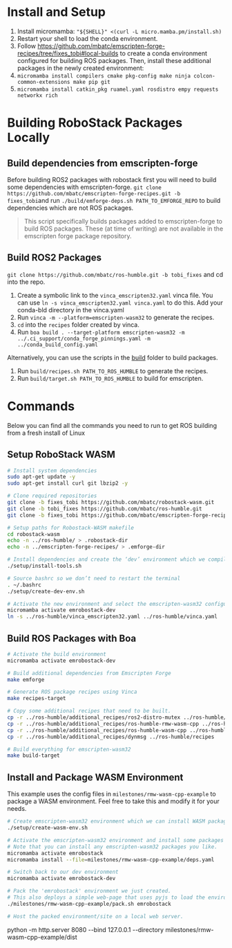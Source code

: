 # Install and Setup

1. Install micromamba: `"${SHELL}" <(curl -L micro.mamba.pm/install.sh)`
2. Restart your shell to load the conda environment.
3. Follow https://github.com/mbatc/emscripten-forge-recipes/tree/fixes_tobi#local-builds to create a conda environment configured for building ROS packages. Then, install these additional packages in the newly created environment:
4. `micromamba install compilers cmake pkg-config make ninja colcon-common-extensions make pip git`
5. `micromamba install catkin_pkg ruamel.yaml rosdistro empy requests networkx rich`


# Building RoboStack Packages Locally

## Build dependencies from emscripten-forge

Before building ROS2 packages with robostack first you will need to build some dependencies with emscripten-forge. `git clone https://github.com/mbatc/emscripten-forge-recipes.git -b fixes_tobi`and run `./build/emforge-deps.sh PATH_TO_EMFORGE_REPO` to build dependencies which are not ROS packages.

> This script specifically builds packages added to emscripten-forge to build ROS packages. These (at time of writing) are not available in the emscripten forge package repository.

## Build ROS2 Packages

`git clone https://github.com/mbatc/ros-humble.git -b tobi_fixes` and cd into the repo.
  1. Create a symbolic link to the `vinca_emscripten32.yaml` vinca file. You can use `ln -s vinca_emscripten32.yaml vinca.yaml` to do this. Add your conda-bld directory in the vinca.yaml
  2. Run `vinca -m --platform=emscripten-wasm32` to generate the recipes.
  4. `cd` into the `recipes` folder created by vinca.
  5. Run `boa build . --target-platform emscripten-wasm32 -m ../.ci_support/conda_forge_pinnings.yaml -m ../conda_build_config.yaml`

Alternatively, you can use the scripts in the [build](../build/) folder to build packages.
  1. Run `build/recipes.sh PATH_TO_ROS_HUMBLE` to generate the recipes.
  2. Run `build/target.sh PATH_TO_ROS_HUMBLE` to build for emscripten.

# Commands

Below you can find all the commands you need to run to get ROS building from a fresh install of Linux

## Setup RoboStack WASM

```sh
# Install system dependencies
sudo apt-get update -y
sudo apt-get install curl git lbzip2 -y

# Clone required repositories
git clone -b fixes_tobi https://github.com/mbatc/robostack-wasm.git
git clone -b tobi_fixes https://github.com/mbatc/ros-humble.git
git clone -b fixes_tobi https://github.com/mbatc/emscripten-forge-recipes.git

# Setup paths for Robostack-WASM makefile
cd robostack-wasm
echo -n ../ros-humble/ > .robostack-dir
echo -n ../emscripten-forge-recipes/ > .emforge-dir

# Install dependencies and create the ‘dev’ environment which we compile packages in
./setup/install-tools.sh

# Source bashrc so we don’t need to restart the terminal
. ~/.bashrc
./setup/create-dev-env.sh

# Activate the new environment and select the emscripten-wasm32 configuration for vinca
micromamba activate emrobostack-dev
ln -s ../ros-humble/vinca_emscripten32.yaml ../ros-humble/vinca.yaml
```

## Build ROS Packages with Boa
```sh
# Activate the build environment
micromamba activate emrobostack-dev

# Build additional dependencies from Emscripten Forge
make emforge

# Generate ROS package recipes using Vinca
make recipes-target

# Copy some additional recipes that need to be built.
cp -r ../ros-humble/additional_recipes/ros2-distro-mutex ../ros-humble/recipes
cp -r ../ros-humble/additional_recipes/ros-humble-rmw-wasm-cpp ../ros-humble/recipes
cp -r ../ros-humble/additional_recipes/ros-humble-wasm-cpp ../ros-humble/recipes
cp -r ../ros-humble/additional_recipes/dynmsg ../ros-humble/recipes

# Build everything for emscripten-wasm32
make build-target
```

## Install and Package WASM Environment

This example uses the config files in `milestones/rmw-wasm-cpp-example` to package a WASM environment. Feel free to take this and modify it for your needs.

```sh
# Create emscripten-wasm32 environment which we can install WASM packages to
./setup/create-wasm-env.sh

# Activate the emscripten-wasm32 environment and install some packages (from deps.yaml)
# Note that you can install any emscripten-wasm32 packages you like.
micromamba activate emrobostack
micromamba install --file=milestones/rmw-wasm-cpp-example/deps.yaml

# Switch back to our dev environment
micromamba activate emrobostack-dev

# Pack the 'emrobostack' environment we just created.
# This also deploys a simple web-page that uses pyjs to load the environment.
./milestones/rmw-wasm-cpp-example/pack.sh emrobostack

# Host the packed environment/site on a local web server.
```
python -m http.server 8080 --bind 127.0.0.1 --directory milestones/rmw-wasm-cpp-example/dist
```
